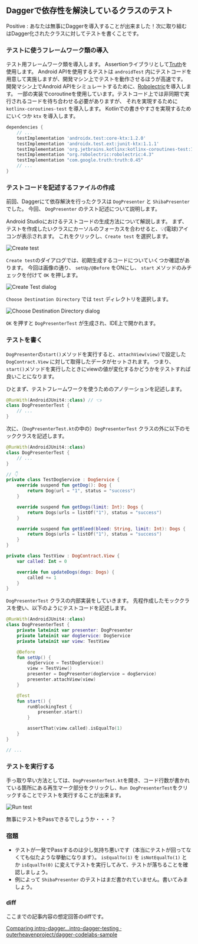 ## Daggerで依存性を解決しているクラスのテスト

<!--
start: intro-dagger
goal:  intro-dagger-testing
-->

Positive
: あなたは無事にDaggerを導入することが出来ました！次に取り組むはDagger化されたクラスに対してテストを書くことです。

### テストに使うフレームワーク類の導入

テスト用フレームワーク類を導入します。
Assertionライブラリとして[Truth](https://truth.dev/)を使用します。
Android APIを使用するテストは `androidTest` 内にテストコードを用意して実施しますが、開発マシン上でテストを動作させるほうが高速です。
開発マシン上でAndroid APIをシミュレートするために、[Robolectric](http://robolectric.org/)を導入します。
一部の実装でcoroutineを使用しています。テストコード上では非同期で実行されるコードを待ち合わせる必要がありますが、
それを実現するために `kotlinx-coroutines-test` を導入します。
Kotlinでの書きやすさを実現するためにいくつか `ktx` を導入します。

```./app/build.gradle
dependencies {
    // ...
    testImplementation 'androidx.test:core-ktx:1.2.0'
    testImplementation 'androidx.test.ext:junit-ktx:1.1.1'
    testImplementation 'org.jetbrains.kotlinx:kotlinx-coroutines-test:1.2.2'
    testImplementation "org.robolectric:robolectric:4.3"
    testImplementation "com.google.truth:truth:0.45"
    // ...
}
```

### テストコードを記述するファイルの作成

前回、Daggerにて依存解決を行ったクラスは `DogPresenter` と `ShibaPresenter` でした。
今回、 `DogPresenter` のテスト記述について説明します。

Android Studioにおけるテストコードの生成方法について解説します。
まず、テストを作成したいクラスにカーソルのフォーカスを合わせると、💡(電球)アイコンが表示されます。
これをクリックし、`Create test` を選択します。

![Create test](./03_Testing_01.png)

`Create test`のダイアログでは、初期生成するコードについていくつか確認があります。
今回は画像の通り、 `setUp/@Before` をONにし、 `start` メソッドのみチェックを付けて `OK` を押します。

![Create Test dialog](./03_Testing_02.png)

`Choose Destination Directory` では `test` ディレクトリを選択します。

![Choose Destination Directory dialog](./03_Testing_03.png)

`OK` を押すと `DogPresenterTest` が生成され、IDE上で開かれます。

### テストを書く

`DogPresenter`の`start()`メソッドを実行すると、`attachView(view)`で設定した `DogContract.View` に対して取得したデータがセットされます。
つまり、`start()`メソッドを実行したときにviewの値が変化するかどうかをテストすれば良いことになります。

ひとまず、テストフレームワークを使うためのアノテーションを記述します。

```DogPresenterTest.kt
@RunWith(AndroidJUnit4::class) // 👈
class DogPresenterTest {
    // ...
}
```

次に、（`DogPresenterTest.kt`の中の）`DogPresenterTest` クラスの外に以下のモッククラスを記述します。

```DogPresenterTest.kt
@RunWith(AndroidJUnit4::class)
class DogPresenterTest {
    // ...
}

// 👇
private class TestDogService : DogService {
    override suspend fun getDog(): Dog {
        return Dog(url = "1", status = "success")
    }

    override suspend fun getDogs(limit: Int): Dogs {
        return Dogs(urls = listOf("1"), status = "success")
    }

    override suspend fun getBleed(bleed: String, limit: Int): Dogs {
        return Dogs(urls = listOf("1"), status = "success")
    }
}

private class TestView : DogContract.View {
    var called: Int = 0

    override fun updateDogs(dogs: Dogs) {
        called += 1
    }
}
```

`DogPresenterTest` クラスの内部実装をしていきます。
先程作成したモッククラスを使い、以下のようにテストコードを記述します。

```DogPresenterTest.kt
@RunWith(AndroidJUnit4::class)
class DogPresenterTest {
    private lateinit var presenter: DogPresenter
    private lateinit var dogService: DogService
    private lateinit var view: TestView

    @Before
    fun setUp() {
        dogService = TestDogService()
        view = TestView()
        presenter = DogPresenter(dogService = dogService)
        presenter.attachView(view)
    }

    @Test
    fun start() {
        runBlockingTest {
            presenter.start()
        }

        assertThat(view.called).isEqualTo(1)
    }
}

// ...
```

### テストを実行する

手っ取り早い方法としては、`DogPresenterTest.kt`を開き、コード行数が書かれている箇所にある再生マーク部分をクリックし、`Run DogPresenterTest`をクリックすることでテストを実行することが出来ます。

![Run test](./03_Testing_04.png)


無事にテストをPassできるでしょうか・・・？

### 宿題

- テストが一発でPassするのは少し気持ち悪いです（本当にテストが回ってなくても似たような挙動になります）。 `isEqualTo(1)` を `isNotEqualTo(1)` とか `isEqualTo(0)` に変えてテストを実行してみて、テストが落ちることを確認しましょう。
- 例によって `ShibaPresenter` のテストはまだ書かれていません。書いてみましょう。

### diff

ここまでの記事内容の想定回答のdiffです。

[Comparing intro\-dagger\.\.\.intro\-dagger\-testing · outerheavenproject/dagger\-codelabs\-sample](https://github.com/outerheavenproject/dagger-codelabs-sample/compare/intro-dagger...intro-dagger-testing)

